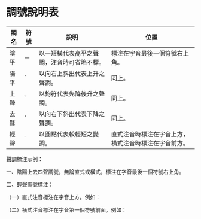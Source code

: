 # 調號說明表

| 調名 | 符號 | 說明 | 位置 |
| ---- | ---- | ---- | ---- |
| 陰平 | － | 以一短橫代表高平之聲調，注音時可省略不標。 | 標注在字音最後一個符號右上角。 |
| 陽平 | ˊ  | 以向右上斜出代表上升之聲調。 | 同上。 |
| 上聲 | ˇ  | 以鉤符代表先降後升之聲調。 | 同上。 |
| 去聲 | ˋ  | 以向右下斜出代表下降之聲調。 | 同上。 |
| 輕聲 | ˙  | 以圓點代表較輕短之變調。 | 直式注音時標注在字音上方，橫式注音時標注在字音前方。 |

聲調標注示例：

一、陰陽上去四聲調號，無論直式或橫式，標注在字音最後一個符號右上角。

二、輕聲調號標注：

（一）直式注音標注在字音上方。例如：

（二）橫式注音標注在字音第一個符號前面。例如：

